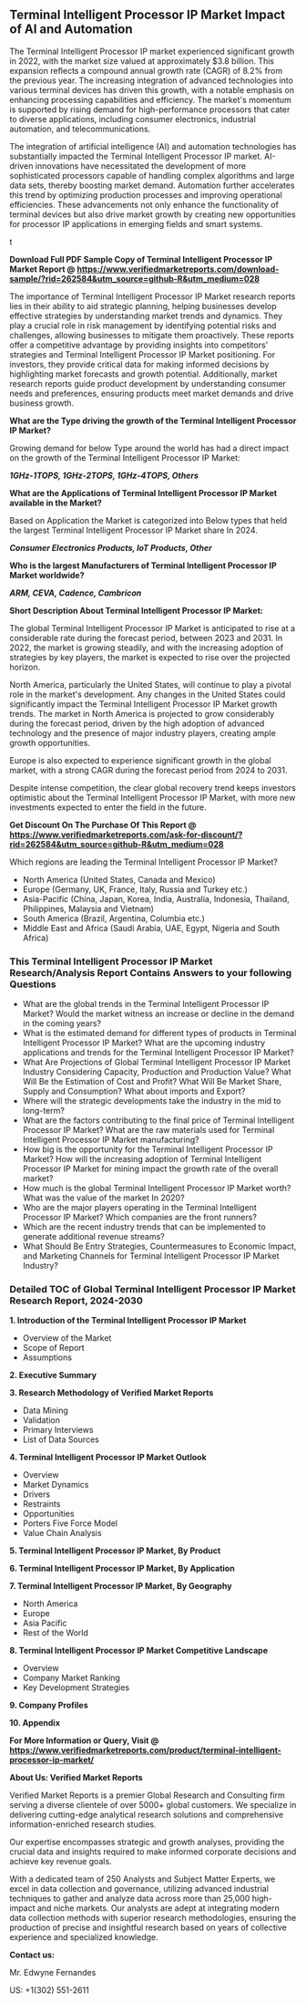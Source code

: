 <h2>Terminal Intelligent Processor IP Market Impact of AI and Automation</h2><p>The Terminal Intelligent Processor IP market experienced significant growth in 2022, with the market size valued at approximately $3.8 billion. This expansion reflects a compound annual growth rate (CAGR) of 8.2% from the previous year. The increasing integration of advanced technologies into various terminal devices has driven this growth, with a notable emphasis on enhancing processing capabilities and efficiency. The market's momentum is supported by rising demand for high-performance processors that cater to diverse applications, including consumer electronics, industrial automation, and telecommunications.</p><p>The integration of artificial intelligence (AI) and automation technologies has substantially impacted the Terminal Intelligent Processor IP market. AI-driven innovations have necessitated the development of more sophisticated processors capable of handling complex algorithms and large data sets, thereby boosting market demand. Automation further accelerates this trend by optimizing production processes and improving operational efficiencies. These advancements not only enhance the functionality of terminal devices but also drive market growth by creating new opportunities for processor IP applications in emerging fields and smart systems.</p>t</p><p id="" class=""><strong>Download Full PDF Sample Copy of Terminal Intelligent Processor IP Market Report @ <a href="https://www.verifiedmarketreports.com/download-sample/?rid=262584&utm_source=github-R&utm_medium=028" target="_blank">https://www.verifiedmarketreports.com/download-sample/?rid=262584&utm_source=github-R&utm_medium=028</a></strong></p><p>The importance of&nbsp;Terminal Intelligent Processor IP Market research reports lies in their ability to aid strategic planning, helping businesses develop effective strategies by understanding market trends and dynamics. They play a crucial role in risk management by identifying potential risks and challenges, allowing businesses to mitigate them proactively. These reports offer a competitive advantage by providing insights into competitors' strategies and Terminal Intelligent Processor IP Market positioning. For investors, they provide critical data for making informed decisions by highlighting market forecasts and growth potential. Additionally, market research reports guide product development by understanding consumer needs and preferences, ensuring products meet market demands and drive business growth.</p><p><strong>What are the&nbsp;Type driving the growth of the Terminal Intelligent Processor IP Market?</strong></p><p id="" class="">Growing demand for below Type around the world has had a direct impact on the growth of the Terminal Intelligent Processor IP Market:</p><em><strong>1GHz-1TOPS, 1GHz-2TOPS, 1GHz-4TOPS, Others</strong></em></p><strong>What are the&nbsp;Applications&nbsp;of Terminal Intelligent Processor IP Market available in the Market?</strong></p><p id="" class="">Based on Application the Market is categorized into Below types that held the largest Terminal Intelligent Processor IP Market share In 2024.</p><em><strong>Consumer Electronics Products, IoT Products, Other</strong></em></p><strong>Who is the largest Manufacturers of Terminal Intelligent Processor IP Market worldwide?</strong></p><p><em><strong>ARM, CEVA, Cadence, Cambricon</strong></em></p><p id="" class=""><strong>Short Description About Terminal Intelligent Processor IP Market:</strong></p><p>The global Terminal Intelligent Processor IP Market is anticipated to rise at a considerable rate during the forecast period, between 2023 and 2031. In 2022, the market is growing steadily, and with the increasing adoption of strategies by key players, the market is expected to rise over the projected horizon.</p><p>North America, particularly the United States, will continue to play a pivotal role in the market's development. Any changes in the United States could significantly impact the Terminal Intelligent Processor IP Market growth trends. The market in North America is projected to grow considerably during the forecast period, driven by the high adoption of advanced technology and the presence of major industry players, creating ample growth opportunities.</p><p>Europe is also expected to experience significant growth in the global market, with a strong CAGR during the forecast period from 2024 to 2031.</p><p>Despite intense competition, the clear global recovery trend keeps investors optimistic about the Terminal Intelligent Processor IP Market, with more new investments expected to enter the field in the future.</p><p id="" class=""><strong>Get Discount On The Purchase Of This Report @ <a href="https://www.verifiedmarketreports.com/ask-for-discount/?rid=262584&utm_source=github-R&utm_medium=028" target="_blank">https://www.verifiedmarketreports.com/ask-for-discount/?rid=262584&utm_source=github-R&utm_medium=028</a></strong></p>Which regions are leading the Terminal Intelligent Processor IP Market?</p><ul><li>North America (United States, Canada and Mexico)</li><li>Europe (Germany, UK, France, Italy, Russia and Turkey etc.)</li><li>Asia-Pacific (China, Japan, Korea, India, Australia, Indonesia, Thailand, Philippines, Malaysia and Vietnam)</li><li>South America (Brazil, Argentina, Columbia etc.)</li><li>Middle East and Africa (Saudi Arabia, UAE, Egypt, Nigeria and South Africa)</li></ul><h3 id="" class="">This Terminal Intelligent Processor IP Market Research/Analysis Report Contains Answers to your following Questions</h3><ul><li>What are the global trends in the Terminal Intelligent Processor IP Market? Would the market witness an increase or decline in the demand in the coming years?</li><li>What is the estimated demand for different types of products in Terminal Intelligent Processor IP Market? What are the upcoming industry applications and trends for the Terminal Intelligent Processor IP Market?</li><li>What Are Projections of Global Terminal Intelligent Processor IP Market Industry Considering Capacity, Production and Production Value? What Will Be the Estimation of Cost and Profit? What Will Be Market Share, Supply and Consumption? What about imports and Export?</li><li>Where will the strategic developments take the industry in the mid to long-term?</li><li>What are the factors contributing to the final price of Terminal Intelligent Processor IP Market? What are the raw materials used for Terminal Intelligent Processor IP Market manufacturing?</li><li>How big is the opportunity for the Terminal Intelligent Processor IP Market? How will the increasing adoption of Terminal Intelligent Processor IP Market for mining impact the growth rate of the overall market?</li><li>How much is the global Terminal Intelligent Processor IP Market worth? What was the value of the market In 2020?</li><li>Who are the major players operating in the Terminal Intelligent Processor IP Market? Which companies are the front runners?</li><li>Which are the recent industry trends that can be implemented to generate additional revenue streams?</li><li>What Should Be Entry Strategies, Countermeasures to Economic Impact, and Marketing Channels for Terminal Intelligent Processor IP Market Industry?</li></ul><h3 id="" class="">Detailed TOC of Global Terminal Intelligent Processor IP Market Research Report, 2024-2030</h3><p id="" class=""><strong>1. Introduction of the Terminal Intelligent Processor IP Market</strong></p><ul><li>Overview of the Market</li><li>Scope of Report</li><li>Assumptions</li></ul><p id="" class=""><strong>2. Executive Summary</strong></p><p id="" class=""><strong>3. Research Methodology of Verified Market Reports</strong></p><ul><li>Data Mining</li><li>Validation</li><li>Primary Interviews</li><li>List of Data Sources</li></ul><p id="" class=""><strong>4. Terminal Intelligent Processor IP Market Outlook</strong></p><ul><li>Overview</li><li>Market Dynamics</li><li>Drivers</li><li>Restraints</li><li>Opportunities</li><li>Porters Five Force Model</li><li>Value Chain Analysis</li></ul><p id="" class=""><strong>5. Terminal Intelligent Processor IP Market, By Product</strong></p><p id="" class=""><strong>6. Terminal Intelligent Processor IP Market, By Application</strong></p><p id="" class=""><strong>7. Terminal Intelligent Processor IP Market, By Geography</strong></p><ul><li>North America</li><li>Europe</li><li>Asia Pacific</li><li>Rest of the World</li></ul><p id="" class=""><strong>8. Terminal Intelligent Processor IP Market Competitive Landscape</strong></p><ul><li>Overview</li><li>Company Market Ranking</li><li>Key Development Strategies</li></ul><p id="" class=""><strong>9. Company Profiles</strong></p><p id="" class=""><strong>10. Appendix</strong></p><p id="" class=""><strong>For More Information or Query, Visit @ <a href="https://www.verifiedmarketreports.com/product/terminal-intelligent-processor-ip-market/" target="_blank">https://www.verifiedmarketreports.com/product/terminal-intelligent-processor-ip-market/</a></strong></p><p id="" class=""><strong>About Us: Verified Market Reports</strong></p><p id="" class="">Verified Market Reports is a premier Global Research and Consulting firm serving a diverse clientele of over 5000+ global customers. We specialize in delivering cutting-edge analytical research solutions and comprehensive information-enriched research studies.</p><p id="" class="">Our expertise encompasses strategic and growth analyses, providing the crucial data and insights required to make informed corporate decisions and achieve key revenue goals.</p><p id="" class="">With a dedicated team of 250 Analysts and Subject Matter Experts, we excel in data collection and governance, utilizing advanced industrial techniques to gather and analyze data across more than 25,000 high-impact and niche markets. Our analysts are adept at integrating modern data collection methods with superior research methodologies, ensuring the production of precise and insightful research based on years of collective experience and specialized knowledge.</p><p id="" class=""><strong>Contact us:</strong></p><p id="" class="">Mr. Edwyne Fernandes</p><p id="" class="">US: +1(302) 551-2611</p>